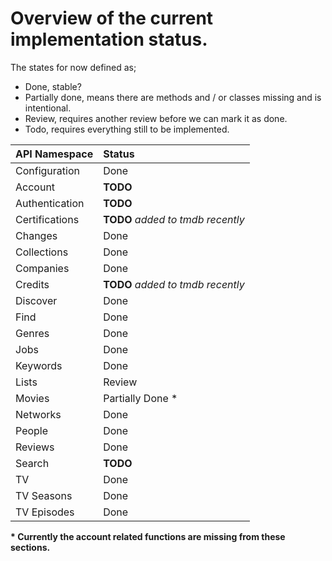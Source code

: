 Overview of the current implementation status.
==============

The states for now defined as;

- Done, stable?
- Partially done, means there are methods and / or classes missing and is intentional.
- Review, requires another review before we can mark it as done.
- Todo, requires everything still to be implemented.

| API Namespace          | Status      |
|------------------------|:------------|
| Configuration          | Done        |
| Account                | **TODO**    |
| Authentication         | **TODO**    |
| Certifications         | **TODO** _added to tmdb recently_        |
| Changes                | Done        |
| Collections            | Done        |
| Companies              | Done        |
| Credits                | **TODO** _added to tmdb recently_       |
| Discover               | Done        |
| Find                   | Done        |
| Genres                 | Done        |
| Jobs                   | Done        |
| Keywords               | Done        |
| Lists                  | Review |
| Movies                 | Partially Done * |
| Networks               | Done        |
| People                 | Done        |
| Reviews                | Done        |
| Search                 | **TODO**        |
| TV                     | Done        |
| TV Seasons             | Done        |
| TV Episodes            | Done        |

__* Currently the account related functions are missing from these sections.__
